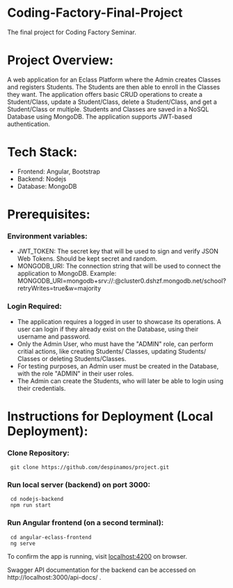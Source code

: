 # Coding-Factory-Final-Project
The final project for Coding Factory Seminar.

# Project Overview:
  A web application for an Eclass Platform where the Admin creates Classes and registers Students. The Students are then able to enroll in the Classes they want. The application offers basic CRUD operations to create a Student/Class, update a Student/Class, delete a Student/Class, and get a Student/Class or multiple. Students and Classes are saved in a NoSQL Database using MongoDB. The application supports JWT-based authentication.

# Tech Stack:
  - Frontend: Angular, Bootstrap
  - Backend: Nodejs
  - Database: MongoDB

# Prerequisites:
  ### Environment variables:
  - JWT_TOKEN: The secret key that will be used to sign and verify JSON Web Tokens. Should be kept secret and random.
  - MONGODB_URI: The connection string that will be used to connect the application to MongoDB. Example: MONGODB_URI=mongodb+srv://<username>:<password>@cluster0.dshzf.mongodb.net/school?retryWrites=true&w=majority

  ### Login Required:
   - The application requires a logged in user to showcase its operations. A user can login if they already exist on the Database, using their username and password.
   - Only the Admin User, who must have the "ADMIN" role, can perform critial actions, like creating Students/ Classes, updating Students/ Classes or deleting Students/Classes.
   - For testing purposes, an Admin user must be created in the Database, with the role "ADMIN" in their user roles.
   - The Admin can create the Students, who will later be able to login using their credentials.

# Instructions for Deployment (Local Deployment):

### Clone Repository:
```
 git clone https://github.com/despinamos/project.git
```

### Run local server (backend) on port 3000:
```
 cd nodejs-backend
 npm run start
```

### Run Angular frontend (on a second terminal):
```
 cd angular-eclass-frontend
 ng serve
```

To confirm the app is running, visit [localhost:4200](http://localhost:4200) on browser.

Swagger API documentation for the backend can be accessed on http://localhost:3000/api-docs/ .